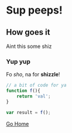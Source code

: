 Sup peeps!
==========

How goes it
-----------

Aint this some shiz

### Yup yup

Fo *sho*, na for **shizzle**!

```javascript
// a bit of code for ya
function f(){
    return 'val';
}

var result = f();
```

[Go Home](https://github.com/davidamador/ "Home Jeeves!")
